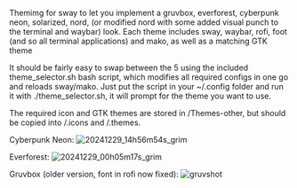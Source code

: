 Themimg for sway to let you implement a gruvbox, everforest, cyberpunk neon, solarized, nord, (or modified nord with some added visual punch to the terminal and waybar) look. Each theme includes sway, waybar, rofi, foot (and so all terminal applications) and mako, as well as a matching GTK theme

It should be fairly easy to swap between the 5 using the included theme_selector.sh bash script, which modifies all required configs in one go and reloads sway/mako. Just put the script in your ~/.config folder and run it with ./theme_selector.sh, it will prompt for the theme you want to use.

The required icon and GTK themes are stored in /Themes-other, but should be copied into /.icons and /.themes.

Cyberpunk Neon:
![20241229_14h56m54s_grim](https://github.com/user-attachments/assets/7ceb755c-4b4a-4a7b-bb4b-717b5d07ef62)

Everforest:
![20241229_00h05m17s_grim](https://github.com/user-attachments/assets/f2227f03-b6c8-4649-a3a4-4155bedeef25)

Gruvbox (older version, font in rofi now fixed):
![gruvshot](https://github.com/user-attachments/assets/f4a2f840-7f41-4f41-b623-6dcb164ab0e3)

